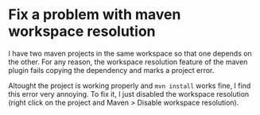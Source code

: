 # Fix a problem with maven workspace resolution

I have two maven projects in the same workspace so that one depends on the other. For any reason, the workspace resolution feature of the maven plugin fails copying the dependency and marks a project error. 

Altought the project is working properly and `mvn install` works fine, I find this error very annoying. To fix it, I just disabled the workspace resolution (right click on the project and Maven > Disable workspace resolution).